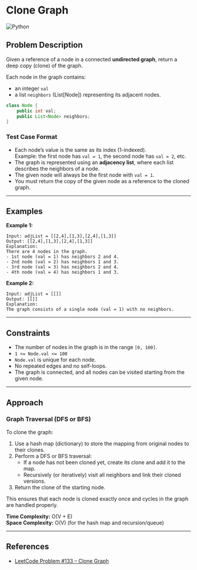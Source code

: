 # Clone Graph

![Python](https://img.shields.io/badge/Python-3776AB?style=for-the-badge&logo=python&logoColor=white)

## Problem Description

Given a reference of a node in a connected **undirected graph**, return a deep copy (clone) of the graph.  

Each node in the graph contains:
- an integer `val`
- a list `neighbors` (List[Node]) representing its adjacent nodes.

```java
class Node {
    public int val;
    public List<Node> neighbors;
}
```

### Test Case Format
- Each node’s value is the same as its index (1-indexed).  
  Example: the first node has `val = 1`, the second node has `val = 2`, etc.
- The graph is represented using an **adjacency list**, where each list describes the neighbors of a node.
- The given node will always be the first node with `val = 1`.
- You must return the copy of the given node as a reference to the cloned graph.

---

## Examples

**Example 1:**
```
Input: adjList = [[2,4],[1,3],[2,4],[1,3]]
Output: [[2,4],[1,3],[2,4],[1,3]]
Explanation:
There are 4 nodes in the graph.
- 1st node (val = 1) has neighbors 2 and 4.
- 2nd node (val = 2) has neighbors 1 and 3.
- 3rd node (val = 3) has neighbors 2 and 4.
- 4th node (val = 4) has neighbors 1 and 3.
```

**Example 2:**
```
Input: adjList = [[]]
Output: [[]]
Explanation:
The graph consists of a single node (val = 1) with no neighbors.
```

---

## Constraints

- The number of nodes in the graph is in the range `[0, 100]`.
- `1 <= Node.val <= 100`
- `Node.val` is unique for each node.
- No repeated edges and no self-loops.
- The graph is connected, and all nodes can be visited starting from the given node.

---

## Approach

### Graph Traversal (DFS or BFS)
To clone the graph:
1. Use a hash map (dictionary) to store the mapping from original nodes to their clones.
2. Perform a DFS or BFS traversal:
   - If a node has not been cloned yet, create its clone and add it to the map.
   - Recursively (or iteratively) visit all neighbors and link their cloned versions.
3. Return the clone of the starting node.

This ensures that each node is cloned exactly once and cycles in the graph are handled properly.

**Time Complexity:** O(V + E)  
**Space Complexity:** O(V) (for the hash map and recursion/queue)

---

## References

- [LeetCode Problem #133 – Clone Graph](https://leetcode.com/problems/clone-graph/)
